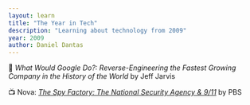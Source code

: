 ```yaml
---
layout: learn
title: "The Year in Tech"
description: "Learning about technology from 2009"
year: 2009
author: Daniel Dantas
---
```


📕 _What Would Google Do?: Reverse-Engineering the Fastest Growing Company in the History of the World_ by Jeff Jarvis

📺 Nova: [_The Spy Factory: The National Security Agency & 9/11_](https://www.pbs.org/wgbh/nova/military/spy-factory.html) by PBS <!-- 4/27/2016 -->
